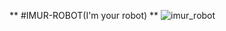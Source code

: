 ** #IMUR-ROBOT(I'm your robot) **
![imur_robot](https://github.com/user-attachments/assets/db7d2b74-8076-4e77-9642-67960f007040)
